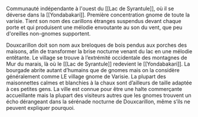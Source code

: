 Communauté indépendante à l'ouest du [[Lac de Syrantule]], où il se déverse dans la [[Yondabakari]].
Première concentration gnome de toute la varisie.
Tient son nom des carillons étranges suspendus devant chaque porte et qui produisent une mélodie envoutante au son du vent, que peu d'oreilles non-gnomes supportent.

Douxcarillon doit son nom aux breloques de bois pendus aux porches des maisons, afin de transformer la brise nocturne venant du lac en une mélodie entêtante. Le village se trouve à l’extrémité occidentale des montagnes de Mur du marais, là où le [[Lac de Syrantule]] redevient le [[Yondabakari]]. La bourgade abrite autant d’humains que de gnomes mais on la considère généralement comme LE village gnome de Varisie. La plupart des maisonnettes calmes et blanchies à la chaux sont d’ailleurs de taille adaptée à ces petites gens. La ville est connue pour être une halte commerçante accueillante mais la plupart des visiteurs autres que les gnomes trouvent un écho dérangeant dans la sérénade nocturne de Douxcarillon, même s’ils ne peuvent expliquer pourquoi.